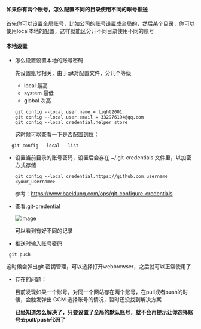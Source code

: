 #### 如果你有两个账号，怎么配置不同的目录使用不同的账号推送


  首先你可以设置全局账号，比如公司的账号设置成全局的，然后某个目录，你可以使用local本地的配置，这样就能区分开不同目录使用不同的账号


#### 本地设置
- 怎么设置设置本地的账号密码

  先设置账号相关，由于git对配置文件，分几个等级
  - local 最高
  - system 最低
  - global 次高
    
  ~~~
  git config --local user.name = light2001
  git config --local user.email = 332976194@qq.com
  git config --local credential.helper store
  ~~~
  
  这时候可以查看一下是否配置到位：
~~~
  git config --local --list
~~~

- 设置当前目录的账号密码，设置后会存在 ~/.git-credentials 文件里，以加密方式存储
  ~~~
  git config --local credential.https://github.com.username <your_username>
  ~~~

  参考：https://www.baeldung.com/ops/git-configure-credentials

- 查看.git-credential

    ![image](https://github.com/light2001/MyDocs/assets/3821091/aafa77e7-1eee-47c2-bdd4-0b590eb73629)
    
    可以看到有好不同的记录

- 推送时输入账号密码
~~~
 git push 
~~~

  这时候会弹出git 密钥管理，可以选择打开webbrowser，之后就可以正常使用了 




- 存在的问题：

   目前发现如果一个账号，对同一个网站存在两个账号，在pull或者push的时候，会触发弹出 GCM 选择账号的情况，暂时还没找到解决方案

   <b>已经知道怎么解决了，只要设置了全局的默认账号，就不会再提示让你选择账号去pull/push代码了</b>
